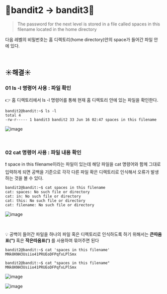 # 🌳bandit2 -> bandit3🌳
>The password for the next level is stored in a file called spaces in this filename located in the home directory <br/>

다음 레벨의 비밀번호는 홈 디렉토리(home directory)안의 space가 들어간 파일 안에 있다.

<br/>

## ☀️해결☀️
### 01 ls -l 명령어 사용 : 파일 확인
👉 홈 디렉토리에서 ls -l 명령어를 통해 현재 홈 디렉토리 안에 있는 파일을 확인한다. <br/>
```ssh
bandit2@bandit:~$ ls -l
total 4
-rw-r----- 1 bandit3 bandit2 33 Jun 16 02:47 spaces in this filename
```
![image](https://github.com/limhyerin/StudyNote/assets/70150896/63efaec5-527e-453a-a95a-056cd98ff0e9)


<br/>

### 02 cat 명령어 사용 : 파일 내용 확인
❗ space in this filename이라는 파일이 있는데 해당 파일을 cat 명령어와 함께 그대로 입력하게 되면 공백을 기준으로 각각 다른 파일 확은 디렉토리로 인식해서 오류가 발생하는 것을 볼 수 있다. <br/>
```ssh
bandit2@bandit:~$ cat spaces in this filename
cat: spaces: No such file or directory
cat: in: No such file or directory
cat: this: No such file or directory
cat: filename: No such file or directory
```
![image](https://github.com/limhyerin/StudyNote/assets/70150896/bfcf726a-88b9-410a-b87e-d41178a3548e)

<br/>

💡 공백이 들어간 파일을 하나의 파일 혹은 디렉토리로 인식하도록 하기 위해서는 **큰따옴표(")** 혹은 **작은따옴표(')** 를 사용하여 묶어주면 된다 <br/>
```ssh
bandit2@bandit:~$ cat 'spaces in this filename'
MNk8KNH3Usiio41PRUEoDFPqfxLPlSmx
```
```ssh
bandit2@bandit:~$ cat "spaces in this filename"
MNk8KNH3Usiio41PRUEoDFPqfxLPlSmx
```
![image](https://github.com/limhyerin/StudyNote/assets/70150896/02976bc8-b688-4218-a1f7-d09f79c0e08c)

![image](https://github.com/limhyerin/StudyNote/assets/70150896/eafff793-2d37-45b8-bffb-73fdcb99ead5)

